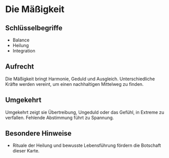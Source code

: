 # Die Mäßigkeit

## Schlüsselbegriffe
- Balance
- Heilung
- Integration

## Aufrecht
Die Mäßigkeit bringt Harmonie, Geduld und Ausgleich. Unterschiedliche Kräfte werden vereint, um einen nachhaltigen Mittelweg zu finden.

## Umgekehrt
Umgekehrt zeigt sie Übertreibung, Ungeduld oder das Gefühl, in Extreme zu verfallen. Fehlende Abstimmung führt zu Spannung.

## Besondere Hinweise
- Rituale der Heilung und bewusste Lebensführung fördern die Botschaft dieser Karte.
